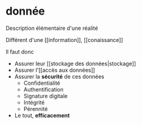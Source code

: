 # donnée

Description élémentaire d'une réalité

Différent d'une [[information]], [[conaissance]]


Il faut donc
 - Assurer leur [[stockage des données|stockage]]
 - Assurer l'[[accès aux données]]
 - Assurer la **sécurité** de ces données
     - Confidentialité
     - Authentification
     - Signature digitale
     - Intégrité 
     - Pérennité
 - Le tout, **efficacement**